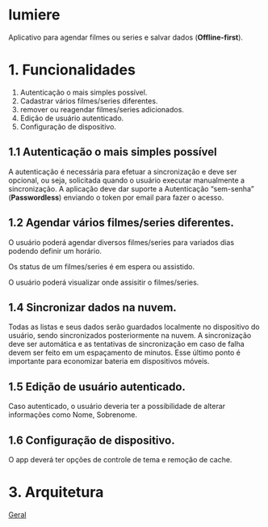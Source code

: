 # lumiere

Aplicativo para agendar filmes ou series e salvar dados (**Offline-first**).


# 1. Funcionalidades

1. Autenticação o mais simples possível.
2. Cadastrar vários filmes/series diferentes.
3. remover ou reagendar filmes/series adicionados.
4. Edição de usuário autenticado.
5. Configuração de dispositivo.

## 1.1 Autenticação o mais simples possível

A autenticação é necessária para efetuar a sincronização e deve ser opcional, ou seja, solicitada quando o usuário executar manualmente a sincronização.
A aplicação deve dar suporte a Autenticação “sem-senha” (**Passwordless**) enviando o token por email para fazer o acesso. 

## 1.2 Agendar vários filmes/series diferentes.

O usuário poderá agendar diversos filmes/series para variados dias podendo definir um horário.

Os status de um filmes/series é em espera ou assistido.

O usuário poderá visualizar onde assisitir o filmes/series.


## 1.4 Sincronizar dados na nuvem.

Todas as listas e seus dados serão guardados localmente no dispositivo do usuário, sendo sincronizados posteriormente na nuvem. A sincronização deve ser automática e as tentativas de sincronização em caso de falha devem ser feito em um espaçamento de minutos. Esse último ponto é importante para economizar bateria em dispositivos móveis.

## 1.5 Edição de usuário autenticado.

Caso autenticado, o usuário deveria ter a possibilidade de alterar informações como Nome, Sobrenome.

## 1.6 Configuração de dispositivo.

O app deverá ter opções de controle de tema e remoção de cache.

# 3. Arquitetura

[Geral](ARCHITECTURE.md)
